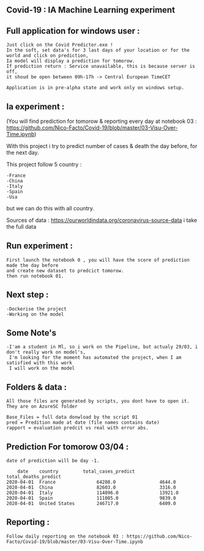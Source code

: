## Covid-19 : IA Machine Learning experiment

## Full application for windows user :

    Just click on the Covid Predictor.exe !
    In the soft, set data's for 3 last days of your location or for the world and click on prediction,
    Ia model will display a prediction for tomorow.
    If prediction return : Service unavailable, this is because server is off, 
    it shoud be open between 09h-17h -> Central European TimeCET

    Application is in pre-alpha state and work only on windows setup.

## Ia experiment :

(You will find prediction for tomorow & reporting every day at notebook 03 : 
 https://github.com/Nico-Facto/Covid-19/blob/master/03-Visu-Over-Time.ipynb)

With this project i try to predict number of cases & death the day before, for the next day.

This project follow 5 country :
    
    -France
    -China
    -Italy
    -Spain
    -Usa

but we can do this with all country.

Sources of data : https://ourworldindata.org/coronavirus-source-data
i take the full data

## Run experiment :

    First launch the notebook 0 , you will have the score of prediction made the day before
    and create new dataset to predcict tomorow.
    then run notebook 01.

## Next step :

    -Dockerise the project
    -Working on the model


## Some Note's

    -I'am a student in Ml, so i work on the Pipeline, but actualy 29/03, i don't really work on model's,
     I'm looking for the moment has automated the project, when I am satisfied with this work 
     I will work on the model

## Folders & data :

    All those files are generated by scripts, you dont have to open it. They are on AzureSC folder

    Base_Files = full data donwload by the script 01
    pred = Predition made at date (file names contains date)
    rapport = evaluation predcit vs real with error abs.

## Prediction For tomorow 03/04 :
    
    date of prediction will be day -1.

        date	country	        total_cases_predict		total_deaths_predict
    2020-04-01	France	             64208.0		        4644.0	
    2020-04-01	China	             82603.0		        3316.0
    2020-04-01	Italy	             114896.0		        13921.0
    2020-04-01	Spain	             111085.0		        9839.0	
    2020-04-01	United States	     246717.0		        6409.0

## Reporting : 

    Follow daily reporting on the notebook 03 : https://github.com/Nico-Facto/Covid-19/blob/master/03-Visu-Over-Time.ipynb




     






